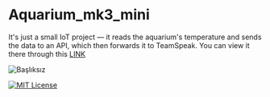 # Aquarium_mk3_mini
It's just a small IoT project — it reads the aquarium's temperature and sends the data to an API, which then forwards it to TeamSpeak. You can view it there through this 
[LINK](bit.ly/furgi)

![Başlıksız](https://github.com/user-attachments/assets/707cb132-148b-4c97-aeff-bf70f1857f05)

[![MIT License](https://img.shields.io/badge/License-MIT-green.svg)](https://choosealicense.com/licenses/mit/)
